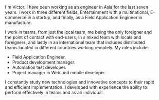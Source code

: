 I'm Victor. I have been working as an engineer in Asia for the last seven years.  I work in three different fields, Entertainment with a multinational, E-commerce in a startup, and finally, as a Field Application Engineer in manufacture. 

I work in teams, from just the local team, me being the only foreigner and the point of contact with end-users, in a mixed team with locals and foreigners, and lastly in an international team that includes distributed teams located in different countries working remotely. My roles include: 
* Field Application Engineer.  
* Product development manager.  
* Automation test developer.  
* Project manager in Web and mobile developer.  

I constantly study new technologies and innovative concepts to their rapid and efficient implementation. I developed with experience the ability to perform effectively in teams and as an individual.